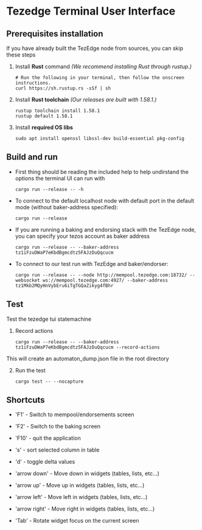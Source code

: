# Tezedge Terminal User Interface

## Prerequisites installation

If you have already built the TezEdge node from sources, you can skip these steps

1. Install **Rust** command _(We recommend installing Rust through rustup.)_
    ```
    # Run the following in your terminal, then follow the onscreen instructions.
    curl https://sh.rustup.rs -sSf | sh
    ```
2. Install **Rust toolchain** _(Our releases are built with 1.58.1.)_
    ```
    rustup toolchain install 1.58.1
    rustup default 1.58.1
    ```

3. Install **required OS libs**

    ```
    sudo apt install openssl libssl-dev build-essential pkg-config
    ```


## Build and run

- First thing should be reading the included help to help undirstand the options the terminal UI can run with
    ```
    cargo run --release -- -h
    ```

- To connect to the default localhost node with default port in the default mode (without baker-address specified):
    ```
    cargo run --release
    ```

- If you are running a baking and endorsing stack with the TezEdge node, you can specify your tezos account as baker address
    ```
    cargo run --release -- --baker-address tz1iFzuDWaP7eKbdBgmcdtz5FAJzDuQqcucm
    ```

- To connect to our test run with TezEdge and baker/endorser:
    ```
    cargo run --release -- --node http://mempool.tezedge.com:18732/ --websocket ws://mempool.tezedge.com:4927/ --baker-address tz1Mkb2MQyHnVybEru6iTgTGQaZikyg4fBhr
    ```

## Test

Test the tezedge tui statemachine

1. Record actions
    ```
    cargo run --release -- --baker-address tz1iFzuDWaP7eKbdBgmcdtz5FAJzDuQqcucm --record-actions
    ```
This will create an automaton_dump.json file in the root directory

2. Run the test
    ```
    cargo test -- --nocapture 
    ```


## Shortcuts

- \'F1\' - Switch to mempool/endorsements screen
- \'F2\' - Switch to the baking screen

- \'F10\' - quit the application
- \'s\' - sort selected column in table
- \'d\' - toggle delta values

- \'arrow down\' - Move down in widgets (tables, lists, etc...)
- \'arrow up\' - Move up in widgets (tables, lists, etc...)
- \'arrow left\' - Move left in widgets (tables, lists, etc...)
- \'arrow right\' - Move right in widgets (tables, lists, etc...)

- \'Tab\' - Rotate widget focus on the current screen